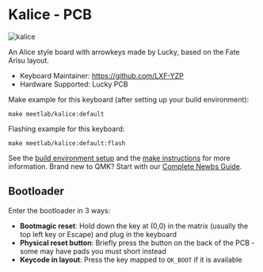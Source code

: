 # Kalice - PCB

![kalice](https://imgur.com/Q7mW50th.jpg)

An Alice style board with arrowkeys made by Lucky, based on the Fate Arisu layout.

* Keyboard Maintainer: https://github.com/LXF-YZP
* Hardware Supported: Lucky PCB

Make example for this keyboard (after setting up your build environment):
    
    make meetlab/kalice:default
    
Flashing example for this keyboard:

    make meetlab/kalice:default:flash
    
See the [build environment setup](https://docs.qmk.fm/#/getting_started_build_tools) and the [make instructions](https://docs.qmk.fm/#/getting_started_make_guide) for more information. Brand new to QMK? Start with our [Complete Newbs Guide](https://docs.qmk.fm/#/newbs).

## Bootloader

Enter the bootloader in 3 ways:

* **Bootmagic reset**: Hold down the key at (0,0) in the matrix (usually the top left key or Escape) and plug in the keyboard
* **Physical reset button**: Briefly press the button on the back of the PCB - some may have pads you must short instead
* **Keycode in layout**: Press the key mapped to `QK_BOOT` if it is available